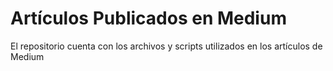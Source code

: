 # Artículos Publicados en Medium 

El repositorio cuenta con los archivos y scripts utilizados en los artículos de Medium
